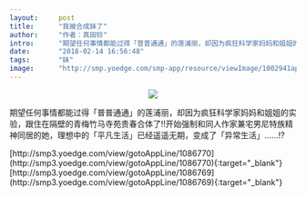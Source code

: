 ```yaml
---
layout:     post
title:      "我被合成妹了"
author:     "作者：真田铃"
intro:      "期望任何事情都能过得「普普通通」的莲浦丽，却因为疯狂科学家妈妈和姐姐的实验，跟住在隔壁的青梅竹马寺苑贵春合体了!!开始强制和同人作家兼宅男尼特族精神同居的她，理想中的「平凡生活」已经遥遥无期，变成了「异常生活」……!?"
date:       "2018-02-14 16:56:48"
tags:       "妹"
image:      "http://smp.yoedge.com/smp-app/resource/viewImage/1002941appline.png"
---
```

<div style="text-align: center">
<p><img src="http://smp.yoedge.com/smp-app/resource/viewImage/1002941appline.png"/></p>
</div>
<p class="post-meta">
<span>期望任何事情都能过得「普普通通」的莲浦丽，却因为疯狂科学家妈妈和姐姐的实验，跟住在隔壁的青梅竹马寺苑贵春合体了!!开始强制和同人作家兼宅男尼特族精神同居的她，理想中的「平凡生活」已经遥遥无期，变成了「异常生活」……!?</span>
</p>
[http://smp3.yoedge.com/view/gotoAppLine/1086770](http://smp3.yoedge.com/view/gotoAppLine/1086770){:target="_blank"}
[http://smp3.yoedge.com/view/gotoAppLine/1086769](http://smp3.yoedge.com/view/gotoAppLine/1086769){:target="_blank"}


